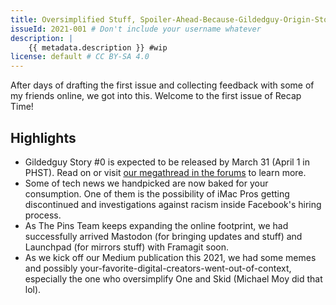 ```yaml
---
title: Oversimplified Stuff, Spoiler-Ahead-Because-Gildedguy-Origin-Story, and more!
issueId: 2021-001 # Don't include your username whatever
description: |
    {{ metadata.description }} #wip
license: default # CC BY-SA 4.0
---
```


After days of drafting the first issue and collecting feedback with
some of my friends online, we got into this. Welcome to the first
issue of Recap Time!

<!-- ./highlights.md -->
## Highlights

- Gildedguy Story #0 is expected to be released by March 31 (April 1
in PHST). Read on or visit [our megathread in the forums](https://rtapp.tk/megathread-ggstory0)
to learn more.
- Some of tech news we handpicked are now baked for your consumption.
One of them is the possibility of iMac Pros getting discontinued and
investigations against racism inside Facebook's hiring process.
- As The Pins Team keeps expanding the online footprint, we had successfully
arrived Mastodon (for bringing updates and stuff) and Launchpad (for mirrors
stuff) with Framagit soon.
- As we kick off our Medium publication this 2021, we had some memes
and possibly your-favorite-digital-creators-went-out-of-context,
especially the one who oversimplify One and Skid (Michael Moy did
that lol).
